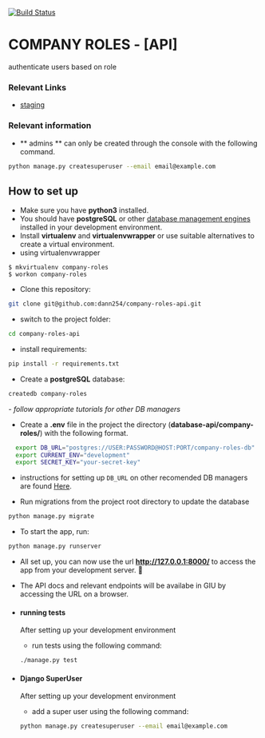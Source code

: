 [![Build Status](https://travis-ci.com/dann254/company-roles-api.svg?branch=master)](https://travis-ci.com/dann254/company-roles-api)


# COMPANY ROLES - [API]

authenticate users based on role

### Relevant Links
- [staging](https://company-roles-api.herokuapp.com/)

### Relevant information
- ** admins ** can only be created through the console with the following command.
```bash
python manage.py createsuperuser --email email@example.com
```

## How to set up
- Make sure you have **python3** installed.
- You should have **postgreSQL** or other [database management engines](https://github.com/jacobian/dj-database-url#supported-databases) installed in your development environment.
- Install **virtualenv** and **virtualenvwrapper** or use suitable alternatives to create a virtual environment.
 - using virtualenvwrapper
```
$ mkvirtualenv company-roles
$ workon company-roles
```
- Clone this repository:
```bash
git clone git@github.com:dann254/company-roles-api.git
```
- switch to the project folder:
```bash
cd company-roles-api
```
- install requirements:
```bash
pip install -r requirements.txt
```
- Create a **postgreSQL** database:
```bash
createdb company-roles
```
 *- follow appropriate tutorials for other DB managers*


- Create a **.env** file in the project the directory (**database-api/company-roles/**) with the following format.
```bash
  export DB_URL="postgres://USER:PASSWORD@HOST:PORT/company-roles-db"
  export CURRENT_ENV="development"
  export SECRET_KEY="your-secret-key"
```
 - instructions for setting up `DB_URL` on other recomended DB managers are found [Here](https://github.com/jacobian/dj-database-url#url-schema).


- Run migrations from the project root directory to update the database
```bash
python manage.py migrate
```

- To start the app, run:
```bash
python manage.py runserver
```
- All set up, you can now use the url  **http://127.0.0.1:8000/** to access the app from your development server. 🤗

- The API docs and relevant endpoints will be availabe in GIU by accessing the URL on a browser.

- #### running tests
  After setting up your development environment
  - run tests using the following command:
  ```bash
  ./manage.py test
  ```

- #### Django SuperUser
  After setting up your development environment
  - add a super user using the following command:
  ```bash
  python manage.py createsuperuser --email email@example.com
  ```
